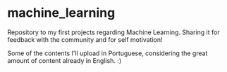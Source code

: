 # machine_learning
Repository to my first projects regarding Machine Learning. Sharing it for feedback with the community and for self motivation!

Some of the contents I'll upload in Portuguese, considering the great amount of content already in English. :)
